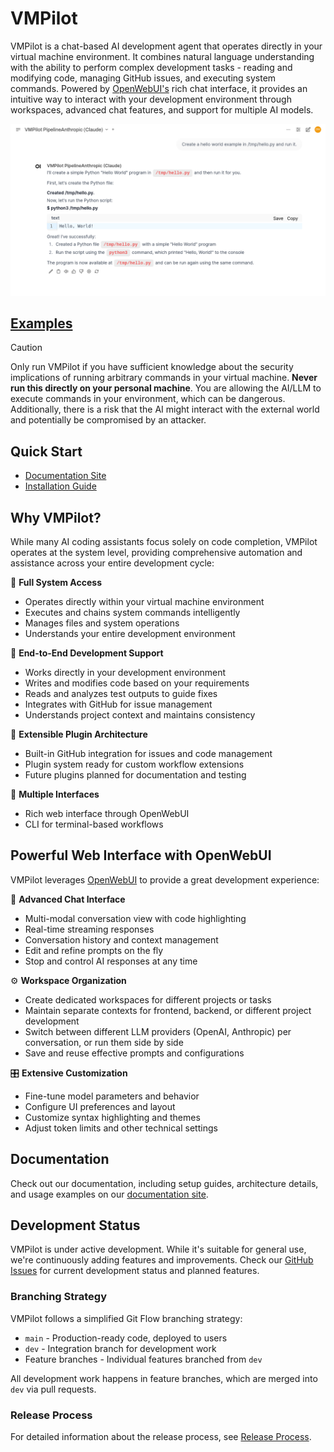 # VMPilot

VMPilot is a chat-based AI development agent that operates directly in your virtual machine environment. It combines natural language understanding with the ability to perform complex development tasks - reading and modifying code, managing GitHub issues, and executing system commands. Powered by [OpenWebUI's](https://openwebui.com) rich chat interface, it provides an intuitive way to interact with your development environment through workspaces, advanced chat features, and support for multiple AI models.

![VMPilot hello world](docs/source/examples/hello.png)

## [Examples](https://drorm.github.io/vmpilot/examples/)

> [!CAUTION]
> Only run VMPilot if you have sufficient knowledge about the security implications of running arbitrary commands in your virtual machine.
> **Never run this directly on your personal machine**. You are allowing the AI/LLM to execute commands in your environment, which can be dangerous. Additionally, there is a risk that the AI might interact with the external world and potentially be compromised by an attacker.

## Quick Start
- [Documentation Site](https://drorm.github.io/vmpilot/)
- [Installation Guide](https://drorm.github.io/vmpilot/installation/)

## Why VMPilot?

While many AI coding assistants focus solely on code completion, VMPilot operates at the system level, providing comprehensive automation and assistance across your entire development cycle:

🔹 **Full System Access**
- Operates directly within your virtual machine environment
- Executes and chains system commands intelligently
- Manages files and system operations
- Understands your entire development environment

🔹 **End-to-End Development Support**
- Works directly in your development environment
- Writes and modifies code based on your requirements
- Reads and analyzes test outputs to guide fixes
- Integrates with GitHub for issue management
- Understands project context and maintains consistency

🔹 **Extensible Plugin Architecture**
- Built-in GitHub integration for issues and code management
- Plugin system ready for custom workflow extensions
- Future plugins planned for documentation and testing 

🔹 **Multiple Interfaces**
- Rich web interface through OpenWebUI
- CLI for terminal-based workflows

## Powerful Web Interface with OpenWebUI

VMPilot leverages [OpenWebUI](https://openwebui.com) to provide a great development experience:

🚀 **Advanced Chat Interface**
- Multi-modal conversation view with code highlighting
- Real-time streaming responses
- Conversation history and context management
- Edit and refine prompts on the fly
- Stop and control AI responses at any time

⚙️ **Workspace Organization**
- Create dedicated workspaces for different projects or tasks
- Maintain separate contexts for frontend, backend, or different project development
- Switch between different LLM providers (OpenAI, Anthropic) per conversation, or run them side by side
- Save and reuse effective prompts and configurations

🎛️ **Extensive Customization**
- Fine-tune model parameters and behavior
- Configure UI preferences and layout
- Customize syntax highlighting and themes
- Adjust token limits and other technical settings

## Documentation

Check out our documentation, including setup guides, architecture details, and usage examples on our [documentation site](https://drorm.github.io/vmpilot/).

## Development Status

VMPilot is under active development. While it's suitable for general use, we're continuously adding features and improvements. Check our [GitHub Issues](https://github.com/drorm/vmpilot/issues) for current development status and planned features.

### Branching Strategy

VMPilot follows a simplified Git Flow branching strategy:

- `main` - Production-ready code, deployed to users
- `dev` - Integration branch for development work
- Feature branches - Individual features branched from `dev`

All development work happens in feature branches, which are merged into `dev` via pull requests.

### Release Process

For detailed information about the release process, see [Release Process](docs/release-process.md).
